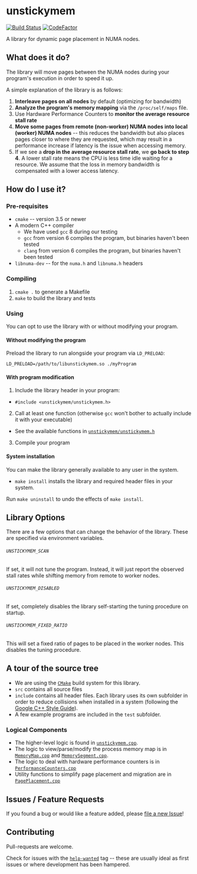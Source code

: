 # unstickymem

[![Build Status](https://travis-ci.com/joaomlneto/unstickymem.svg?token=QsVQsaqyQNrgjyTyzV4W&branch=master)](https://travis-ci.com/joaomlneto/unstickymem)
[![CodeFactor](https://www.codefactor.io/repository/github/joaomlneto/unstickymem/badge)](https://www.codefactor.io/repository/github/joaomlneto/unstickymem)

A library for dynamic page placement in NUMA nodes.

## What does it do?
The library will move pages between the NUMA nodes during your program's
execution in order to speed it up.

A simple explanation of the library is as follows:
1. **Interleave pages on all nodes** by default (optimizing for bandwidth)
2. **Analyze the program's memory mapping** via the `/proc/self/maps` file.
3. Use Hardware Performance Counters to **monitor the average resource stall
rate**
4. **Move some pages from remote (non-worker) NUMA nodes into local (worker)
NUMA nodes** -- this reduces the bandwidth but also places pages closer to where
they are requested, which may result in a performance increase if latency is the
issue when accessing memory.
5. If we see a **drop in the average resource stall rate**, we **go back to step
4**. A lower stall rate means the CPU is less time idle waiting for a resource.
We assume that the loss in memory bandwidth is compensated with a lower access
latency.

## How do I use it?

### Pre-requisites

- `cmake` -- version 3.5 or newer
- A modern C++ compiler
  - We have used `gcc` 8 during our testing
  - `gcc` from version 6 compiles the program, but binaries haven't been tested
  - `clang` from version 6 compiles the program, but binaries haven't been tested
- `libnuma-dev` -- for the `numa.h` and `libnuma.h` headers

### Compiling

1. `cmake .` to generate a Makefile
2. `make` to build the library and tests

### Using

You can opt to use the library with or without modifying your program.

#### Without modifying the program
Preload the library to run alongside your program via `LD_PRELOAD`:

```LD_PRELOAD=/path/to/libunstickymem.so ./myProgram```

#### With program modification
1. Include the library header in your program:
  - `#include <unstickymem/unstickymem.h>`
2. Call at least one function (otherwise `gcc` won't bother to actually include
it with your executable)
  - See the available functions in [`unstickymem/unstickymem.h`](https://github.com/joaomlneto/unstickymem/blob/master/include/unstickymem/unstickymem.h)
3. Compile your program

#### System installation
You can make the library generally available to any user in the system.
- `make install` installs the library and required header files in your system.

Run `make uninstall` to undo the effects of `make install`.

## Library Options
There are a few options that can change the behavior of the library.
These are specified via environment variables.

###### `UNSTICKYMEM_SCAN`
If set, it will not tune the program. Instead, it will just report the observed
stall rates while shifting memory from remote to worker nodes.

###### `UNSTICKYMEM_DISABLED`
If set, completely disables the library self-starting the tuning procedure on
startup.

###### `UNSTICKYMEM_FIXED_RATIO`
This will set a fixed ratio of pages to be placed in the worker nodes. This
disables the tuning procedure.

## A tour of the source tree
- We are using the [`CMake`](https://cmake.org) build system for this library.
- `src` contains all source files
- `include` contains all header files. Each library uses its own subfolder in
order to reduce collisions when installed in a system (following the [Google
C++ Style Guide](https://google.github.io/styleguide/cppguide.html)).
- A few example programs are included in the `test` subfolder.

### Logical Components
- The higher-level logic is found in [`unstickymem.cpp`](https://github.com/joaomlneto/unstickymem/blob/master/src/unstickymem/unstickymem.cpp).
- The logic to view/parse/modify the process memory map is in [`MemoryMap.cpp`](https://github.com/joaomlneto/unstickymem/blob/master/src/unstickymem/MemoryMap.cpp) and [`MemorySegment.cpp`](https://github.com/joaomlneto/unstickymem/blob/master/src/unstickymem/MemorySegment.cpp).
- The logic to deal with hardware performance counters is in [`PerformanceCounters.cpp`](https://github.com/joaomlneto/unstickymem/blob/master/src/unstickymem/PerformanceCounters.cpp)
- Utility functions to simplify page placement and migration are in [`PagePlacement.cpp`](https://github.com/joaomlneto/unstickymem/blob/master/src/unstickymem/PagePlacement.cpp)

## Issues / Feature Requests
If you found a bug or would like a feature added, please
[file a new Issue](https://github.com/joaomlneto/unstickymem/issues/new)!

## Contributing
Pull-requests are welcome.

Check for issues with the
[`help-wanted`](https://github.com/joaomlneto/unstickymem/issues)
tag -- these are usually ideal as first
issues or where development has been hampered.
